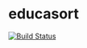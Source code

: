 # educasort

[![Build Status](https://travis-ci.org/lunatikub/educasort.svg?branch=master)](https://travis-ci.org/lunatikub/educasort)
